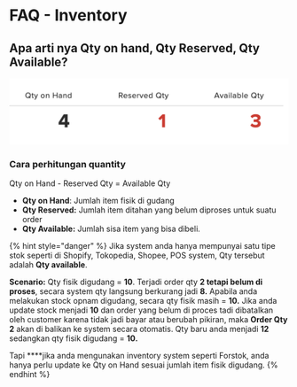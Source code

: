 # FAQ - Inventory

## Apa arti nya Qty on hand, Qty Reserved, Qty Available?

![](../../.gitbook/assets/qty-type-in-forstok.png)

### **Cara perhitungan quantity**  

Qty on Hand - Reserved Qty = Available Qty

* **Qty on Hand**: Jumlah item fisik di gudang
* **Qty Reserved:** Jumlah item ditahan yang belum diproses untuk suatu order
* **Qty Available:** Jumlah sisa item yang bisa dibeli.

{% hint style="danger" %}
Jika system anda hanya mempunyai satu tipe stok seperti di Shopify, Tokopedia, Shopee, POS system, Qty tersebut adalah **Qty available**. 

**Scenario:** Qty fisik digudang = **10**. Terjadi order qty **2 tetapi belum di proses**, secara system qty langsung berkurang jadi **8.** Apabila anda melakukan stock opnam digudang, secara qty fisik masih = **10.** Jika anda update stock menjadi **10** dan order yang belum di proces tadi dibatalkan oleh customer karena tidak jadi bayar atau berubah pikiran, maka **Order Qty 2** akan di balikan ke system secara otomatis. Qty baru anda menjadi **12** sedangkan qty fisik digudang = **10.**

Tapi ****jika anda mengunakan inventory system seperti Forstok, anda hanya perlu update ke Qty on Hand sesuai jumlah item fisik digudang. 
{% endhint %}







